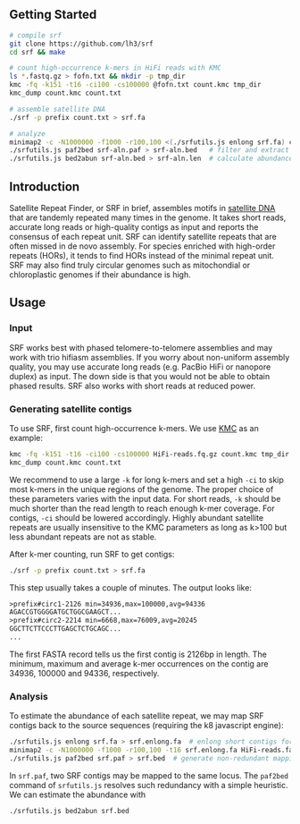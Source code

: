 ## Getting Started

```sh
# compile srf
git clone https://github.com/lh3/srf
cd srf && make

# count high-occurrence k-mers in HiFi reads with KMC
ls *.fastq.gz > fofn.txt && mkdir -p tmp_dir
kmc -fq -k151 -t16 -ci100 -cs100000 @fofn.txt count.kmc tmp_dir
kmc_dump count.kmc count.txt

# assemble satellite DNA
./srf -p prefix count.txt > srf.fa

# analyze
minimap2 -c -N1000000 -f1000 -r100,100 <(./srfutils.js enlong srf.fa) ctg.fa > srf-aln.paf
./srfutils.js paf2bed srf-aln.paf > srf-aln.bed   # filter and extract non-overlapping regions
./srfutils.js bed2abun srf-aln.bed > srf-aln.len  # calculate abundance of each srf contig
```

## Introduction

Satellite Repeat Finder, or SRF in brief, assembles motifs in [satellite
DNA][satdna] that are tandemly repeated many times in the genome. It takes
short reads, accurate long reads or high-quality contigs as input and reports
the consensus of each repeat unit. SRF can identify satellite repeats that are
often missed in de novo assembly. For species enriched with high-order repeats
(HORs), it tends to find HORs instead of the minimal repeat unit. SRF may also
find truly circular genomes such as mitochondial or chloroplastic genomes if
their abundance is high.

## Usage

### Input

SRF works best with phased telomere-to-telomere assemblies and may work with
trio hifiasm assemblies. If you worry about non-uniform assembly quality, you
may use accurate long reads (e.g. PacBio HiFi or nanopore duplex)
as input. The down side is that you would not be able to obtain phased results.
SRF also works with short reads at reduced power.

### Generating satellite contigs

To use SRF, first count high-occurrence k-mers. We use [KMC][kmc] as an example:
```sh
kmc -fq -k151 -t16 -ci100 -cs100000 HiFi-reads.fq.gz count.kmc tmp_dir
kmc_dump count.kmc count.txt
```
We recommend to use a large `-k` for long k-mers and set a high `-ci` to skip
most k-mers in the unique regions of the genome. The proper choice of these
parameters varies with the input data. For short reads, `-k` should be much
shorter than the read length to reach enough k-mer coverage. For contigs, `-ci`
should be lowered accordingly.  Highly abundant satellite repeats are usually
insensitive to the KMC parameters as long as k>100 but less abundant repeats are
not as stable.

After k-mer counting, run SRF to get contigs:
```sh
./srf -p prefix count.txt > srf.fa
```
This step usually takes a couple of minutes. The output looks like:
```txt
>prefix#circ1-2126 min=34936,max=100000,avg=94336
AGACCGTGGGGATGCTGGCGAAGCT...
>prefix#circ2-2214 min=6668,max=76009,avg=20245
GGCTTCTTCCCTTGAGCTCTGCAGC...
...
```
The first FASTA record tells us the first contig is 2126bp in length. The
minimum, maximum and average k-mer occurrences on the contig are 34936, 100000
and 94336, respectively.

### Analysis

To estimate the abundance of each satellite repeat, we may map SRF contigs
back to the source sequences (requiring the k8 javascript engine):
```sh
./srfutils.js enlong srf.fa > srf.enlong.fa  # enlong short contigs for mapping
minimap2 -c -N1000000 -f1000 -r100,100 -t16 srf.enlong.fa HiFi-reads.fa > srf.paf
./srfutils.js paf2bed srf.paf > srf.bed  # generate non-redundant mapping regions
```
In `srf.paf`, two SRF contigs may be mapped to the same locus. The `paf2bed`
command of `srfutils.js` resolves such redundancy with a simple heuristic. We
can estimate the abundance with
```sh
./srfutils.js bed2abun srf.bed
```

[satdna]: https://en.wikipedia.org/wiki/Satellite_DNA
[kmc]: https://github.com/refresh-bio/KMC
